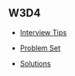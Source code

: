 ## W3D4

+ [Interview Tips][interview-tips]


+ [Problem Set][problems-w3d4]
+ [Solutions][solutions-w3d4]


[interview-tips]: ./notes/interview_tips.md
[problems-w3d4]: ./problems/problem_set.md
[solutions-w3d4]: ./problems/solution.js
